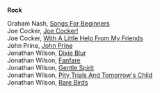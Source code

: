 **Rock**  

Graham Nash, <a href="tidal://album/2005301" target="_blank">Songs For Beginners</a>  
Joe Cocker, <a href="tidal://album/94448390" target="_blank">Joe Cocker!</a>  
Joe Cocker, <a href="tidal://album/94448377" target="_blank">With A Little Help From My Friends</a>  
John Prine, <a href="tidal://album/4073339" target="_blank">John Prine</a>  
Jonathan Wilson, <a href="tidal://album/130042560" target="_blank">Dixie Blur</a>  
Jonathan Wilson, <a href="tidal://album/111595657" target="_blank">Fanfare</a>  
Jonathan Wilson, <a href="tidal://album/111595657" target="_blank">Gentle Spirit</a>  
Jonathan Wilson, <a href="tidal://album/111595923" target="_blank">Pity Trials And Tomorrow's Child</a>  
Jonathan Wilson, <a href="tidal://album/85237163" target="_blank">Rare Birds</a>  
